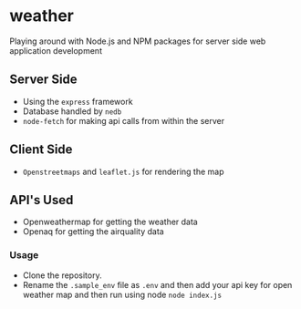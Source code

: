 # weather

Playing around with Node.js and NPM packages for server side web application development

## Server Side
* Using the `express` framework
* Database handled by `nedb`
* `node-fetch` for making api calls from within the server

## Client Side
* `Openstreetmaps` and `leaflet.js` for rendering the map

## API's Used
* Openweathermap for getting the weather data
* Openaq for getting the airquality data

### Usage
* Clone the repository.
* Rename the `.sample_env` file as `.env` and then add your api key for open weather map and then run using node
```node index.js```

